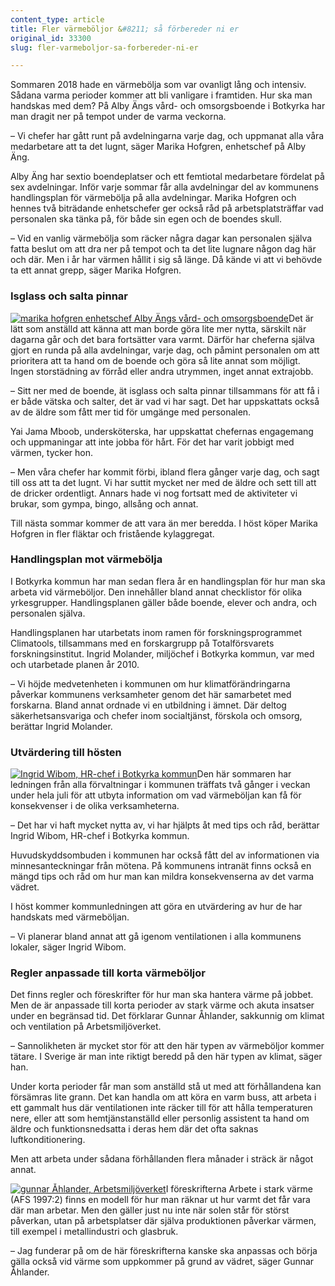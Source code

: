 ```yaml
---
content_type: article
title: Fler värmeböljor &#8211; så förbereder ni er
original_id: 33300
slug: fler-varmeboljor-sa-forbereder-ni-er

---
```


Sommaren 2018 hade en värmebölja som var ovanligt lång och intensiv. Sådana varma perioder kommer att bli vanligare i framtiden. Hur ska man handskas med dem? På Alby Ängs vård- och omsorgsboende i Botkyrka har man dragit ner på tempot under de varma veckorna.

– Vi chefer har gått runt på avdelningarna varje dag, och uppmanat alla våra medarbetare att ta det lugnt, säger Marika Hofgren, enhetschef på Alby Äng.

Alby Äng har sextio boendeplatser och ett femtiotal medarbetare fördelat på sex avdelningar. Inför varje sommar får alla avdelningar del av kommunens handlingsplan för värmebölja på alla avdelningar. Marika Hofgren och hennes två biträdande enhetschefer ger också råd på arbetsplatsträffar vad personalen ska tänka på, för både sin egen och de boendes skull.

– Vid en vanlig värmebölja som räcker några dagar kan personalen själva fatta beslut om att dra ner på tempot och ta det lite lugnare någon dag här och där. Men i år har värmen hållit i sig så länge. Då kände vi att vi behövde ta ett annat grepp, säger Marika Hofgren.

### Isglass och salta pinnar

[![marika hofgren enhetschef Alby Ängs vård- och omsorgsboende](https://www.suntarbetsliv.se/wp-content/uploads/2018/08/200x220-marika-hofgren.jpg)](https://www.suntarbetsliv.se/wp-content/uploads/2018/08/200x220-marika-hofgren.jpg)Det är lätt som anställd att känna att man borde göra lite mer nytta, särskilt när dagarna går och det bara fortsätter vara varmt. Därför har cheferna själva gjort en runda på alla avdelningar, varje dag, och påmint personalen om att prioritera att ta hand om de boende och göra så lite annat som möjligt. Ingen storstädning av förråd eller andra utrymmen, inget annat extrajobb.

– Sitt ner med de boende, ät isglass och salta pinnar tillsammans för att få i er både vätska och salter, det är vad vi har sagt. Det har uppskattats också av de äldre som fått mer tid för umgänge med personalen.

Yai Jama Mboob, undersköterska, har uppskattat chefernas engagemang och uppmaningar att inte jobba för hårt. För det har varit jobbigt med värmen, tycker hon.

– Men våra chefer har kommit förbi, ibland flera gånger varje dag, och sagt till oss att ta det lugnt. Vi har suttit mycket ner med de äldre och sett till att de dricker ordentligt. Annars hade vi nog fortsatt med de aktiviteter vi brukar, som gympa, bingo, allsång och annat.

Till nästa sommar kommer de att vara än mer beredda. I höst köper Marika Hofgren in fler fläktar och fristående kylaggregat.

### Handlingsplan mot värmebölja

I Botkyrka kommun har man sedan flera år en handlingsplan för hur man ska arbeta vid värmeböljor. Den innehåller bland annat checklistor för olika yrkesgrupper. Handlingsplanen gäller både boende, elever och andra, och personalen själva.

Handlingsplanen har utarbetats inom ramen för forskningsprogrammet Climatools, tillsammans med en forskargrupp på Totalförsvarets forskningsinstitut. Ingrid Molander, miljöchef i Botkyrka kommun, var med och utarbetade planen år 2010.

– Vi höjde medvetenheten i kommunen om hur klimatförändringarna påverkar kommunens verksamheter genom det här samarbetet med forskarna. Bland annat ordnade vi en utbildning i ämnet. Där deltog säkerhetsansvariga och chefer inom socialtjänst, förskola och omsorg, berättar Ingrid Molander.

### Utvärdering till hösten

[![Ingrid Wibom, HR-chef i Botkyrka kommun](https://www.suntarbetsliv.se/wp-content/uploads/2018/08/200x220-ingrid-wibom.jpg)](https://www.suntarbetsliv.se/wp-content/uploads/2018/08/200x220-ingrid-wibom.jpg)Den här sommaren har ledningen från alla förvaltningar i kommunen träffats två gånger i veckan under hela juli för att utbyta information om vad värmeböljan kan få för konsekvenser i de olika verksamheterna.

– Det har vi haft mycket nytta av, vi har hjälpts åt med tips och råd, berättar Ingrid Wibom, HR-chef i Botkyrka kommun.

Huvudskyddsombuden i kommunen har också fått del av informationen via minnesanteckningar från mötena. På kommunens intranät finns också en mängd tips och råd om hur man kan mildra konsekvenserna av det varma vädret.

I höst kommer kommunledningen att göra en utvärdering av hur de har handskats med värmeböljan.

– Vi planerar bland annat att gå igenom ventilationen i alla kommunens lokaler, säger Ingrid Wibom.

### Regler anpassade till korta värmeböljor

Det finns regler och föreskrifter för hur man ska hantera värme på jobbet. Men de är anpassade till korta perioder av stark värme och akuta insatser under en begränsad tid. Det förklarar Gunnar Åhlander, sakkunnig om klimat och ventilation på Arbetsmiljöverket.

– Sannolikheten är mycket stor för att den här typen av värmeböljor kommer tätare. I Sverige är man inte riktigt beredd på den här typen av klimat, säger han.

Under korta perioder får man som anställd stå ut med att förhållandena kan försämras lite grann. Det kan handla om att köra en varm buss, att arbeta i ett gammalt hus där ventilationen inte räcker till för att hålla temperaturen nere, eller att som hemtjänstanställd eller personlig assistent ta hand om äldre och funktionsnedsatta i deras hem där det ofta saknas luftkonditionering.

Men att arbeta under sådana förhållanden flera månader i sträck är något annat.

[![gunnar Åhlander, Arbetsmiljöverket](https://www.suntarbetsliv.se/wp-content/uploads/2018/08/200x220-Gunnar-ahlander.jpg)](https://www.suntarbetsliv.se/wp-content/uploads/2018/08/200x220-Gunnar-ahlander.jpg)I föreskrifterna Arbete i stark värme (AFS 1997:2) finns en modell för hur man räknar ut hur varmt det får vara där man arbetar. Men den gäller just nu inte när solen står för störst påverkan, utan på arbetsplatser där själva produktionen påverkar värmen, till exempel i metallindustri och glasbruk.

– Jag funderar på om de här föreskrifterna kanske ska anpassas och börja gälla också vid värme som uppkommer på grund av vädret, säger Gunnar Åhlander.

